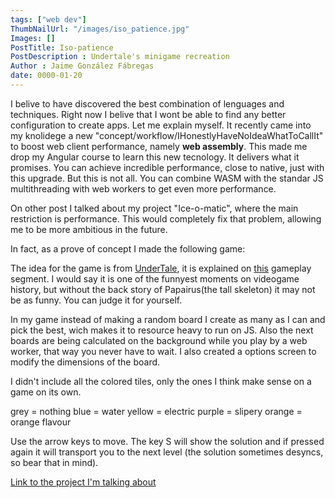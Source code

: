 ```yaml
---
tags: ["web dev"]
ThumbNailUrl: "/images/iso_patience.jpg"
Images: []
PostTitle: Iso-patience
PostDescription : Undertale's minigame recreation
Author : Jaime González Fábregas
date: 0000-01-20
---
```


I belive to have discovered the best combination of lenguages and techniques. Right now I belive that I wont be able to find any better configuration to create apps. Let me explain myself. It recently came into my knolidege a new "concept/workflow/IHonestlyHaveNoIdeaWhatToCallIt" to boost web client performance, namely **web assembly**. This made me drop my Angular course to learn this new tecnology. It delivers what it promises. You can achieve incredible performance, close to native, just with this upgrade. But this is not all. You can combine WASM with the standar JS multithreading with web workers to get even more performance.

On other post I talked about my project "Ice-o-matic", where the main restriction is performance. This would completely fix that problem, allowing me to be more ambitious in the future.

In fact, as a prove of concept I made the following game:

The idea for the game is from [UnderTale](https://undertale.com/), it is explained on [this](https://youtu.be/v7nlXgDjCY8?t=341) gameplay segment. I would say it is one of the funnyest moments on videogame history, but without the back story of Papairus(the tall skeleton) it may not be as funny. You can judge it for yourself.

In my game instead of making a random board I create as many as I can and pick the best, wich makes it to resource heavy to run on JS. Also the next boards are being calculated on the background while you play by a web worker, that way you never have to wait. I also created a options screen to modify the dimensions of the board.



I didn't include all the colored tiles, only the ones I think make sense on a game on its own.

grey = nothing
blue = water
yellow = electric
purple = slipery
orange = orange flavour

Use the arrow keys to move. The key S will show the solution and if pressed again it will transport you to the next level (the solution sometimes desyncs, so bear that in mind).

[Link to the project I'm talking about](https://dirigity.github.io/IsoPatience/)

